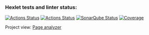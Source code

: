 ### Hexlet tests and linter status:
[![Actions Status](https://github.com/DSunShine371/java-project-99/actions/workflows/hexlet-check.yml/badge.svg)](https://github.com/DSunShine371/java-project-99/actions)
[![Actions Status](https://github.com/DSunShine371/java-project-99/actions/workflows/hexlet-check.yml/badge.svg)](https://github.com/DSunShine371/java-project-99/actions)
[![SonarQube Status](https://sonarcloud.io/api/project_badges/measure?project=DSunShine371_java-project-99&metric=alert_status)](https://sonarcloud.io/summary/new_code?id=DSunShine371_java-project-99)
[![Coverage](https://sonarcloud.io/api/project_badges/measure?project=DSunShine371_java-project-99&metric=coverage)](https://sonarcloud.io/summary/new_code?id=DSunShine371_java-project-99)

Project view:  [Page analyzer](https://java-project-99-azdm.onrender.com/)